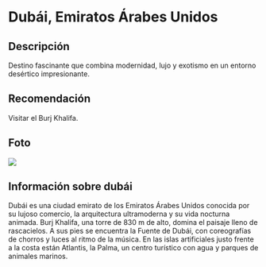 # Dubái, Emiratos Árabes Unidos

## Descripción
Destino fascinante que combina modernidad, lujo y exotismo en un entorno desértico impresionante.

## Recomendación
Visitar el Burj Khalifa.

## Foto
![](https://media.istockphoto.com/id/467829216/es/foto/marina-de-dubai.jpg?s=612x612&w=0&k=20&c=p43O66Tap8v3SwuWjcPd407rMnLulHscGyweY06uL_4=)

## Información sobre dubái
Dubái es una ciudad emirato de los Emiratos Árabes Unidos conocida por su lujoso comercio, la arquitectura ultramoderna y su vida nocturna animada. Burj Khalifa, una torre de 830 m de alto, domina el paisaje lleno de rascacielos. A sus pies se encuentra la Fuente de Dubái, con coreografías de chorros y luces al ritmo de la música. En las islas artificiales justo frente a la costa están Atlantis, la Palma, un centro turístico con agua y parques de animales marinos.